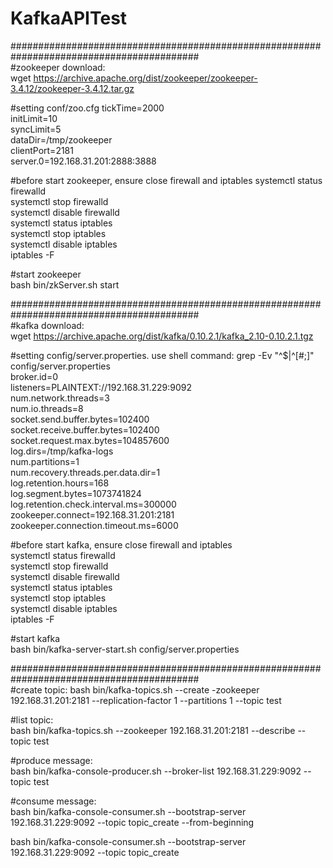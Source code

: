 # KafkaAPITest
##########################################################################################  
#zookeeper download:  
wget https://archive.apache.org/dist/zookeeper/zookeeper-3.4.12/zookeeper-3.4.12.tar.gz  

#setting conf/zoo.cfg 
tickTime=2000  
initLimit=10  
syncLimit=5  
dataDir=/tmp/zookeeper   
clientPort=2181  
server.0=192.168.31.201:2888:3888   

#before start zookeeper, ensure close firewall and iptables
systemctl status firewalld  
systemctl stop firewalld  
systemctl disable firewalld  
systemctl status iptables  
systemctl stop iptables  
systemctl disable iptables  
iptables -F  

#start zookeeper  
bash bin/zkServer.sh start  

##########################################################################################  
#kafka download:  
wget https://archive.apache.org/dist/kafka/0.10.2.1/kafka_2.10-0.10.2.1.tgz  

#setting config/server.properties. use shell command: grep -Ev "^$|^[#;]" config/server.properties  
broker.id=0  
listeners=PLAINTEXT://192.168.31.229:9092  
num.network.threads=3  
num.io.threads=8  
socket.send.buffer.bytes=102400  
socket.receive.buffer.bytes=102400  
socket.request.max.bytes=104857600  
log.dirs=/tmp/kafka-logs  
num.partitions=1  
num.recovery.threads.per.data.dir=1  
log.retention.hours=168  
log.segment.bytes=1073741824  
log.retention.check.interval.ms=300000  
zookeeper.connect=192.168.31.201:2181  
zookeeper.connection.timeout.ms=6000  

#before start kafka, ensure close firewall and iptables  
systemctl status firewalld  
systemctl stop firewalld  
systemctl disable firewalld  
systemctl status iptables  
systemctl stop iptables  
systemctl disable iptables  
iptables -F  

#start kafka  
bash bin/kafka-server-start.sh config/server.properties  

##########################################################################################  
#create topic:
bash bin/kafka-topics.sh --create -zookeeper 192.168.31.201:2181 --replication-factor 1 --partitions 1 --topic test  

#list topic:  
bash bin/kafka-topics.sh --zookeeper 192.168.31.201:2181 --describe --topic test  

#produce message:  
bash bin/kafka-console-producer.sh --broker-list 192.168.31.229:9092 --topic test  

#consume message:  
bash bin/kafka-console-consumer.sh --bootstrap-server 192.168.31.229:9092 --topic topic_create --from-beginning  

bash bin/kafka-console-consumer.sh --bootstrap-server 192.168.31.229:9092 --topic topic_create  

